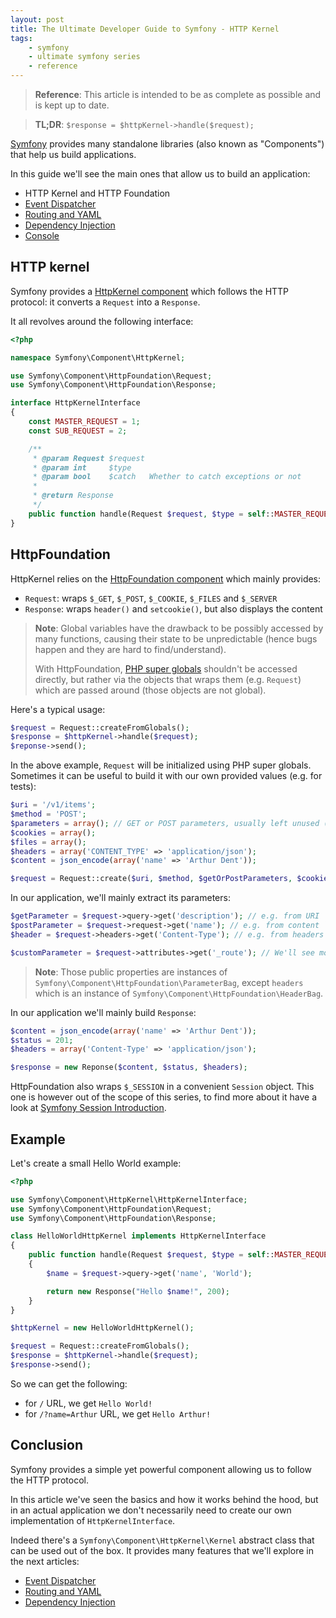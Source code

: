 ```yaml
---
layout: post
title: The Ultimate Developer Guide to Symfony - HTTP Kernel
tags:
    - symfony
    - ultimate symfony series
    - reference
---
```


> **Reference**: This article is intended to be as complete as possible and is
> kept up to date.

> **TL;DR**: `$response = $httpKernel->handle($request);`

[Symfony](http://symfony.com) provides many standalone libraries (also known as
"Components") that help us build applications.

In this guide we'll see the main ones that allow us to build an application:

* HTTP Kernel and HTTP Foundation
* [Event Dispatcher](/2016/02/10/ultimate-symfony-event-dispatcher.html)
* [Routing and YAML](/2016/02/17/ultimate-symfony-routing.html)
* [Dependency Injection](/2016/02/24/ultimate-symfony-dependency-injection.html)
* [Console](/2016/03/02/ultimate-symfony-console.html)

## HTTP kernel

Symfony provides a [HttpKernel component](http://symfony.com/doc/current/components/http_kernel/introduction.html)
which follows the HTTP protocol: it converts a `Request` into a `Response`.

It all revolves around the following interface:

```php
<?php

namespace Symfony\Component\HttpKernel;

use Symfony\Component\HttpFoundation\Request;
use Symfony\Component\HttpFoundation\Response;

interface HttpKernelInterface
{
    const MASTER_REQUEST = 1;
    const SUB_REQUEST = 2;

    /**
     * @param Request $request
     * @param int     $type
     * @param bool    $catch   Whether to catch exceptions or not
     *
     * @return Response
     */
    public function handle(Request $request, $type = self::MASTER_REQUEST, $catch = true);
}
```

## HttpFoundation

HttpKernel relies on the [HttpFoundation component](http://symfony.com/doc/current/components/http_foundation/introduction.html)
which mainly provides:

* `Request`: wraps `$_GET`, `$_POST`, `$_COOKIE`, `$_FILES` and `$_SERVER`
* `Response`: wraps `header()` and `setcookie()`, but also displays the content

> **Note**: Global variables have the drawback to be possibly accessed by many
> functions, causing their state to be unpredictable (hence bugs happen and they
> are hard to find/understand).
>
> With HttpFoundation, [PHP super globals](http://php.net/manual/en/language.variables.superglobals.php)
> shouldn't be accessed directly, but rather via the objects that wraps them
> (e.g. `Request`) which are passed around (those objects are not global).

Here's a typical usage:

```php
$request = Request::createFromGlobals();
$response = $httpKernel->handle($request);
$reponse->send();
```

In the above example, `Request` will be initialized using PHP super globals.
Sometimes it can be useful to build it with our own provided values (e.g. for tests):

```php
$uri = '/v1/items';
$method = 'POST';
$parameters = array(); // GET or POST parameters, usually left unused (use uri and content instead)
$cookies = array();
$files = array();
$headers = array('CONTENT_TYPE' => 'application/json');
$content = json_encode(array('name' => 'Arthur Dent'));

$request = Request::create($uri, $method, $getOrPostParameters, $cookies, $files, $headers, $content);
```

In our application, we'll mainly extract its parameters:

```php
$getParameter = $request->query->get('description'); // e.g. from URI `/?description=hitchhicker`
$postParameter = $request->request->get('name'); // e.g. from content `name=Arthur`
$header = $request->headers->get('Content-Type'); // e.g. from headers `Content-Type: application/x-www-form-urlencoded`

$customParameter = $request->attributes->get('_route'); // We'll see more about it in the next article
```

> **Note**: Those public properties are instances of `Symfony\Component\HttpFoundation\ParameterBag`,
> except `headers` which is an instance of `Symfony\Component\HttpFoundation\HeaderBag`.

In our application we'll mainly build `Response`:

```php
$content = json_encode(array('name' => 'Arthur Dent'));
$status = 201;
$headers = array('Content-Type' => 'application/json');

$response = new Reponse($content, $status, $headers);
```

HttpFoundation also wraps `$_SESSION` in a convenient `Session` object. This one
is however out of the scope of this series, to find more about it have a look at
[Symfony Session Introduction](/2014/04/23/sf2-sessions-introduction.html).

## Example

Let's create a small Hello World example:

```php
<?php

use Symfony\Component\HttpKernel\HttpKernelInterface;
use Symfony\Component\HttpFoundation\Request;
use Symfony\Component\HttpFoundation\Response;

class HelloWorldHttpKernel implements HttpKernelInterface
{
    public function handle(Request $request, $type = self::MASTER_REQUEST, $catch = true)
    {
        $name = $request->query->get('name', 'World');

        return new Response("Hello $name!", 200);
    }
}

$httpKernel = new HelloWorldHttpKernel();

$request = Request::createFromGlobals();
$response = $httpKernel->handle($request);
$response->send();
```

So we can get the following:

* for `/` URL, we get `Hello World!`
* for `/?name=Arthur` URL, we get `Hello Arthur!`

## Conclusion

Symfony provides a simple yet powerful component allowing us to follow the HTTP
protocol.

In this article we've seen the basics and how it works behind the hood, but in
an actual application we don't necessarily need to create our own implementation
of `HttpKernelInterface`.

Indeed there's a `Symfony\Component\HttpKernel\Kernel` abstract class that can
be used out of the box. It provides many features that we'll explore in the next
articles:

* [Event Dispatcher](/2016/02/10/ultimate-symfony-event-dispatcher.html)
* [Routing and YAML](/2016/02/17/ultimate-symfony-routing.html)
* [Dependency Injection](/2016/02/24.ultimate-symfony-dependency-injection.html)
